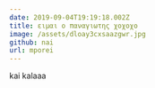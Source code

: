 ```yaml
---
date: 2019-09-04T19:19:18.002Z
title: ειμαι ο παναγιωτης χοχοχο
image: /assets/dloay3cxsaazgwr.jpg
github: nai
url: mporei
---
```

kai kalaaa
